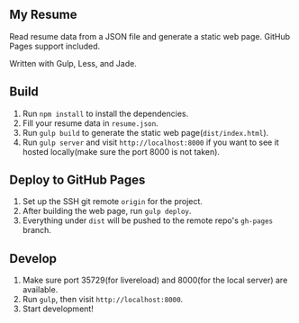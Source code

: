 ## My Resume

Read resume data from a JSON file and generate a static web page. GitHub Pages support included.

Written with Gulp, Less, and Jade.

## Build

1. Run `npm install` to install the dependencies.
2. Fill your resume data in `resume.json`.
3. Run `gulp build` to generate the static web page(`dist/index.html`).
4. Run `gulp server` and visit `http://localhost:8000` if you want to see it hosted locally(make sure the port 8000 is not taken).

## Deploy to GitHub Pages

1. Set up the SSH git remote `origin` for the project.
2. After building the web page, run `gulp deploy`.
3. Everything under `dist` will be pushed to the remote repo's `gh-pages` branch.

## Develop

1. Make sure port 35729(for livereload) and 8000(for the local server) are available.
2. Run `gulp`, then visit `http://localhost:8000`.
3. Start development!
